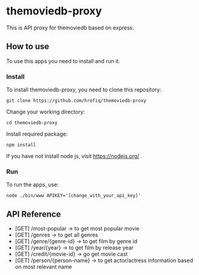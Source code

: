 # themoviedb-proxy

This is API proxy for themoviedb based on express. 

## How to use

To use this apps you need to install and run it.

### Install

To install themoviedb-proxy, you need to clone this repository:

    git clone https://github.com/hrofiq/themoviedb-proxy

Change your working directory:

    cd themoviedb-proxy

Install required package:

    npm install

If you have not install node js, visit https://nodejs.org/ .
   
### Run
To run the apps, use:

    node ./bin/www APIKEY='[change_with_your_api_key]'
      
## API Reference
- [GET]	/most-popular -> to get most popular movie
- [GET]	/genres -> to get all genres
- [GET]	/genre/{genre-id} -> to get film by genre id
- [GET]	/year/{year} -> to get film by release year
- [GET]	/credit/{movie-id} -> go get movie cast
- [GET]	/person/{person-name} -> to get actor/actress information based on most relevant name